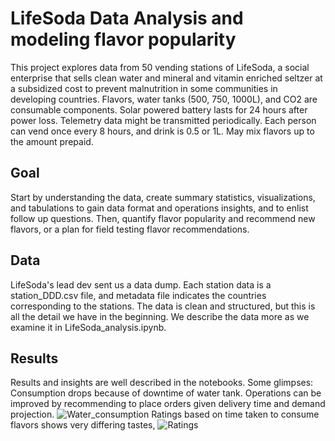 # LifeSoda Data Analysis and modeling flavor popularity

This project explores data from 50 vending stations of LifeSoda, a social enterprise that sells clean water and mineral and vitamin enriched seltzer at a subsidized cost to prevent malnutrition in some communities in developing countries.
Flavors, water tanks (500, 750, 1000L), and CO2 are consumable components. Solar powered battery lasts for 24 hours after power loss. Telemetry data might be transmitted periodically.
Each person can vend once every 8 hours, and drink is 0.5 or 1L. May mix flavors up to the amount prepaid.

## Goal
Start by understanding the data, create summary statistics, visualizations, and tabulations to gain data format and operations insights, and to enlist follow up questions.
Then, quantify flavor popularity and recommend new flavors, or a plan for field testing flavor recommendations.

## Data
LifeSoda's lead dev sent us a data dump. Each station data is a station_DDD.csv file, and metadata file indicates the countries corresponding to the stations. The data is clean and structured, but this is all the detail we have in the beginning. We describe the data more as we examine it in LifeSoda_analysis.ipynb.

## Results
Results and insights are well described in the notebooks. Some glimpses:
Consumption drops because of downtime of water tank. Operations can be improved by recommending to place orders given delivery time and demand projection.
![Water_consumption](https://github.com/tanvidc/2020_DrivenData_TanviChheda/blob/master/data/water_consumption_plot.PNG)
Ratings based on time taken to consume flavors shows very differing tastes,
![Ratings](https://github.com/tanvidc/2020_DrivenData_TanviChheda/blob/master/data/ratings_table.PNG)

